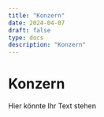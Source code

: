 ```yaml
---
title: "Konzern"
date: 2024-04-07
draft: false
type: docs
description: "Konzern"
---
```


# Konzern

Hier könnte Ihr Text stehen